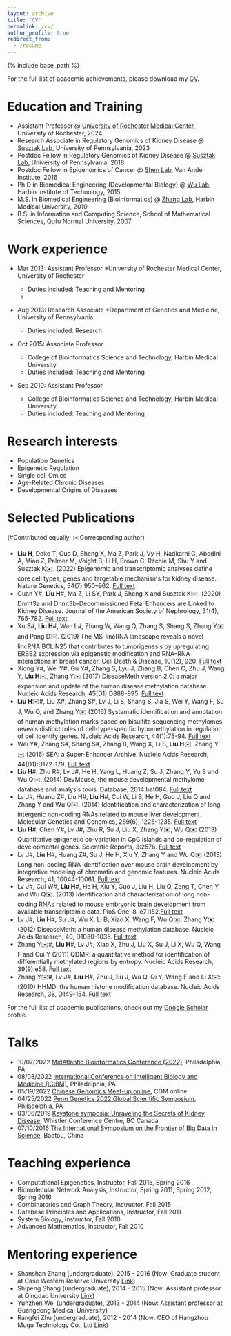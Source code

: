 ```yaml
---
layout: archive
title: "CV"
permalink: /cv/
author_profile: true
redirect_from:
  - /resume
---
```

<base target="_self">


{% include base_path %}

For the full list of academic achievements, please download my [CV](../files/Curriculum_Vitae_HongboLIU.pdf).

Education and Training
======
* Assistant Professor @ [University of Rochester Medical Center](https://www.urmc.rochester.edu), University of Rochester, 2024
* Research Associate in Regulatory Genomics of Kidney Disease @ [Susztak Lab](https://www.med.upenn.edu/susztaklab/), University of Pennsylvania, 2023
* Postdoc Fellow in Regulatory Genomics of Kidney Disease @ [Susztak Lab](https://www.med.upenn.edu/susztaklab/), University of Pennsylvania, 2018
* Postdoc Fellow in Epigenomics of Cancer @ [Shen Lab](https://shenlab.vai.org/), Van Andel Institute, 2016
* Ph.D in Biomedical Engineering (Developmental Biology) @ [Wu Lab](http://life.hit.edu.cn/2021/0820/c6171a259101/page.htm), Harbin Institute of Technology, 2015
* M.S. in Biomedical Engineering (Bioinformatics) @ [Zhang Lab](http://life.hit.edu.cn/2021/0820/c6171a259107/page.htm), Harbin Medical University, 2010
* B.S. in Information and Computing Science, School of Mathematical Sciences, Qufu Normal University, 2007

Work experience
======
* Mar 2013: Assistant Professor
  *University of Rochester Medical Center, University of Rochester
  * Duties included: Teaching and Mentoring
  * 
* Aug 2013: Research Associate
  *Department of Genetics and Medicine, University of Pennsylvania
  * Duties included: Research

* Oct 2015: Associate Professor
  * College of Bioinformatics Science and Technology, Harbin Medical University
  * Duties included: Teaching and Mentoring

* Sep 2010: Assistant Professor
  * College of Bioinformatics Science and Technology, Harbin Medical University
  * Duties included: Teaching and Mentoring
  
Research interests
======
* Population Genetics
* Epigenetic Regulation
* Single cell Omics
* Age-Related Chronic Diseases
* Developmental Origins of Diseases

Selected Publications
======
(#Contributed equally; ✉️Corresponding author)
* **Liu H**, Doke T, Guo D, Sheng X, Ma Z, Park J, Vy H, Nadkarni G, Abedini A, Miao Z, Palmer M, Voight B, Li H, Brown C, Ritchie M, Shu Y and Susztak K✉️. (2022) Epigenomic and transcriptomic analyses define core cell types, genes and targetable mechanisms for kidney disease. Nature Genetics, 54(7):950–962. [Full text](https://www.nature.com/articles/s41588-022-01097-w)
* Guan Y#, **Liu H**#, Ma Z, Li SY, Park J, Sheng X and Susztak K✉️. (2020) Dnmt3a and Dnmt3b-Decommissioned Fetal Enhancers are Linked to Kidney Disease. Journal of the American Society of Nephrology, 31(4), 765-782. [Full text](https://jasn.asnjournals.org/content/31/4/765)
* Xu S#, **Liu H**#, Wan L#, Zhang W, Wang Q, Zhang S, Shang S, Zhang Y✉️ and Pang D✉️. (2019) The MS-lincRNA landscape reveals a novel lincRNA BCLIN25 that contributes to tumorigenesis by upregulating ERBB2 expression via epigenetic modification and RNA–RNA interactions in breast cancer. Cell Death & Disease, 10(12), 920. [Full text](https://www.nature.com/articles/s41419-019-2137-5)
* Xiong Y#, Wei Y#, Gu Y#, Zhang S, Lyu J, Zhang B, Chen C, Zhu J, Wang Y, **Liu H**✉️, Zhang Y✉️ (2017) DiseaseMeth version 2.0: a major expansion and update of the human disease methylation database. Nucleic Acids Research, 45(D1):D888-895. [Full text](https://academic.oup.com/nar/article/45/D1/D888/2605746)
* **Liu H**✉️#, Liu X#, Zhang S#, Lv J, Li S, Shang S, Jia S, Wei Y, Wang F, Su J, Wu Q, and Zhang Y✉️ (2016) Systematic identification and annotation of human methylation marks based on bisulfite sequencing methylomes reveals distinct roles of cell-type-specific hypomethylation in regulation of cell identify genes. Nucleic Acids Research, 44(1):75-94. [Full text](https://academic.oup.com/nar/article/44/1/75/2499653)
* Wei Y#, Zhang S#, Shang S#, Zhang B, Wang X, Li S, **Liu H**✉️, Zhang Y✉️ (2016) SEA: a Super-Enhancer Archive. Nucleic Acids Research, 44(D1):D172-179. [Full text](https://academic.oup.com/nar/article/44/D1/D172/2503054)
* **Liu H**#, Zhu R#, Lv J#, He H, Yang L, Huang Z, Su J, Zhang Y, Yu S and Wu Q✉️. (2014) DevMouse, the mouse developmental methylome database and analysis tools. Database, 2014:bat084. [Full text](https://academic.oup.com/database/article/doi/10.1093/database/bat084/2633757)
* Lv J#, Huang Z#, Liu H#, **Liu H**#, Cui W, Li B, He H, Guo J, Liu Q and Zhang Y and Wu Q✉️. (2014) Identification and characterization of long intergenic non-coding RNAs related to mouse liver development. Molecular Genetics and Genomics, 289(6), 1225-1235. [Full text](https://link.springer.com/article/10.1007/s00438-014-0882-9)
* **Liu H**#, Chen Y#, Lv J#, Zhu R, Su J, Liu X, Zhang Y✉️, Wu Q✉️ (2013) Quantitative epigenetic co-variation in CpG islands and co-regulation of developmental genes. Scientific Reports, 3:2576. [Full text](https://www.nature.com/articles/srep02576)
* Lv J#, **Liu H**#, Huang Z#, Su J, He H, Xiu Y, Zhang Y and Wu Q✉️ (2013) Long non-coding RNA identification over mouse brain development by integrative modeling of chromatin and genomic features. Nucleic Acids Research, 41, 10044-10061. [Full text](https://academic.oup.com/nar/article/41/22/10044/2438380)
* Lv J#, Cui W#, **Liu H**#, He H, Xiu Y, Guo J, Liu H, Liu Q, Zeng T, Chen Y and Wu Q✉️. (2013) Identification and characterization of long non-coding RNAs related to mouse embryonic brain development from available transcriptomic data. PloS One, 8, e71152.[Full text](https://journals.plos.org/plosone/article?id=10.1371/journal.pone.0071152)
* Lv J#, **Liu H**#, Su J#, Wu X, Li B, Xiao X, Wang F, Wu Q✉️, Zhang Y✉️ (2012) DiseaseMeth: a human disease methylation database. Nucleic Acids Research, 40, D1030-1035. [Full text](https://academic.oup.com/nar/article/40/D1/D1030/2903287)
* Zhang Y✉️#, **Liu H**#, Lv J#, Xiao X, Zhu J, Liu X, Su J, Li X, Wu Q, Wang F and Cui Y (2011) QDMR: a quantitative method for identification of differentially methylated regions by entropy. Nucleic Acids Research, 39(9):e58. [Full text](https://academic.oup.com/nar/article/39/9/e58/1254752)
* Zhang Y✉️#, Lv J#, **Liu H**#, Zhu J, Su J, Wu Q, Qi Y, Wang F and Li X✉️: (2010) HHMD: the human histone modification database. Nucleic Acids Research, 38, D149-154. [Full text](https://academic.oup.com/nar/article/38/suppl_1/D149/3112313)

For the full list of academic publications, check out my [Google Scholar](https://scholar.google.com/citations?hl=en&user=sM-dRkIAAAAJ&view_op=list_works&sortby=pubdate) profile.


Talks
======
* 10/07/2022  [MidAtlantic Bioinformatics Conference (2022)](https://www.midatlanticbioinformatics.org/), Philadelphia, PA
* 08/08/2022  [International Conference on Intelligent Biology and Medicine (ICIBM)](https://icibm2022.iaibm.org/), Philadelphia, PA
* 05/19/2022  [Chinese Genomics Meet-up online](https://cgmonline.co/), CGM online
* 04/25/2022  [Penn Genetics 2022 Global Scientific Symposium](https://genetics.med.upenn.edu/symposium/), Philadelphia, PA
* 03/06/2019  [Keystone symposia: Unraveling the Secrets of Kidney Disease](https://tks.keystonesymposia.org/index.cfm?e=web.Meeting.Program&meetingid=1630), Whistler Conference Centre, BC Canada
* 07/10/2016  [The International Symposium on the Frontier of Big Data in Science](http://www.twwtn.com/detail_215684.htm), Baotou, China

Teaching experience
======
* Computational Epigenetics, Instructor, Fall 2015, Spring 2016
* Biomolecular Network Analysis, Instructor, Spring 2011, Spring 2012, Spring 2016
* Combinatorics and Graph Theory, Instructor, Fall 2015
* Database Principles and Applications, Instructor, Fall 2011
* System Biology, Instructor, Fall 2010
* Advanced Mathematics, Instructor, Fall 2010

Mentoring experience
======
* Shanshan Zhang (undergraduate), 2015 - 2016 (Now: Graduate student at Case Western Reserve University [Link](https://jinlabgenomics.com/People/))
* Shipeng Shang (undergraduate), 2014 - 2015 (Now: Assistant professor at Qingdao University [Link](http://qdbms.qdu.edu.cn/info/1070/3717.htm))
* Yunzhen Wei (undergraduate), 2013 - 2014 (Now: Assistant professor at Guangdong Medical University)
* Rangfei Zhu (undergraduate), 2012 - 2014 (Now: CEO of Hangzhou Mugu Technology Co., Ltd [Link](https://github.com/biocn))


